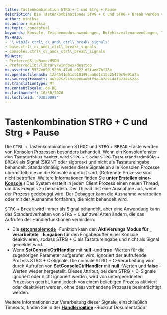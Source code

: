 ```yaml
---
title: Tastenkombination STRG + C und Strg + Pause
description: Die Tastenkombinationen STRG + C und STRG + Break werden von Konsolen Prozessen besonders behandelt.
author: miniksa
ms.author: miniksa
ms.topic: conceptual
keywords: Konsole, Zeichenmodusanwendungen, Befehlszeilenanwendungen, Terminalanwendungen, Konsolen-API
MS-HAID:
- '\_win32\_ctrl\_c\_and\_ctrl\_break\_signals'
- base.ctrl\_c\_and\_ctrl\_break\_signals
- consoles.ctrl\_c\_and\_ctrl\_break\_signals
MSHAttr:
- PreferredSiteName:MSDN
- PreferredLib:/library/windows/desktop
ms.assetid: 5357ed99-920b-47a0-a922-d5faed7bf23e
ms.openlocfilehash: 12a4541d51cb18109caa6d1c15c25479c9e91a7a
ms.sourcegitcommit: 463975e71920908a6bff9a6a7291ddf3736652d5
ms.translationtype: MT
ms.contentlocale: de-DE
ms.lasthandoff: 10/30/2020
ms.locfileid: "93039098"
---
```

# <a name="ctrlc-and-ctrlbreak-signals"></a>Tastenkombination STRG + C und Strg + Pause

Die <kbd>CTRL</kbd> + Tastenkombinationen STRG<kbd>C</kbd> und <kbd>STRG</kbd> + <kbd>BREAK</kbd> -Taste werden von Konsolen Prozessen besonders behandelt. Wenn ein Konsolenfenster den Tastaturfokus besitzt, wird <kbd>STRG</kbd> + <kbd>C</kbd> oder <kbd>STRG</kbd>-Taste standardmäßig + <kbd>BREAK</kbd> als Signal (SIGINT oder sigbreak) und nicht als Tastatureingabe behandelt. Standardmäßig werden diese Signale an alle Konsolen Prozesse übermittelt, die an die Konsole angefügt sind. (Getrennte Prozesse sind nicht betroffen. Weitere Informationen finden Sie [**unter Erstellen einer-Konsole**](creation-of-a-console.md).) Das System erstellt in jedem Client Prozess einen neuen Thread, um das Ereignis zu behandeln. Der Thread löst eine Ausnahme aus, wenn der Prozess gedebuggt wird. Der Debugger kann die Ausnahme verarbeiten oder mit der Ausnahme fortfahren, die nicht behandelt wird.

<kbd>STRG</kbd> + <kbd>Break</kbd> wird immer als Signal behandelt, aber eine Anwendung kann das Standardverhalten von <kbd>STRG</kbd> + <kbd>C</kbd> auf zwei Arten ändern, die das Aufrufen der Handlerfunktionen verhindern:

- Die [**setconsolemode**](setconsolemode.md) -Funktion kann den **Aktivierungs Modus für \_ verarbeitete \_ Eingaben** für den Eingabepuffer einer Konsole deaktivieren, sodass STRG + C als Tastatureingabe und nicht als Signal gemeldet wird.
- Wenn [**SetConsoleCtrlHandler**](setconsolectrlhandler.md) mit **null** -und **true** -Werten für die zugehörigen Parameter aufgerufen wird, ignoriert der aufrufende Prozess STRG + C-Signale. Die normale STRG + C-Verarbeitung wird durch Aufrufen von **SetConsoleCtrlHandler** mit **null** -Werten und **false** -Werten wieder hergestellt. Dieses Attribut, bei dem STRG + C-Signale ignoriert oder nicht ignoriert werden, wird von untergeordneten Prozessen geerbt, kann jedoch von einem beliebigen Prozess aktiviert oder deaktiviert werden, ohne dass vorhandene Prozesse beeinträchtigt werden.

Weitere Informationen zur Verarbeitung dieser Signale, einschließlich Timeouts, finden Sie in der [**Handlerroutine**](handlerroutine.md) -Rückruf Dokumentation.
